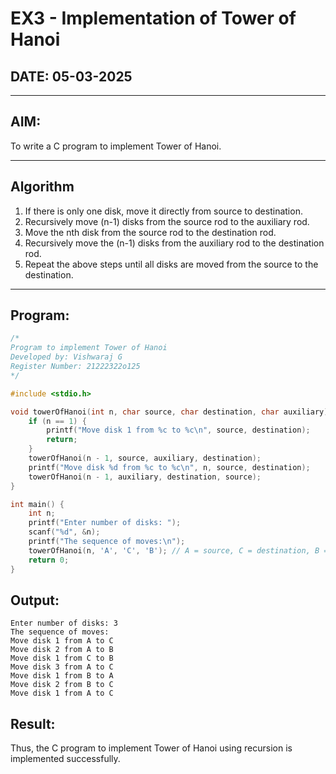 # EX3 - Implementation of Tower of Hanoi

## DATE: 05-03-2025

---

## AIM:  
To write a C program to implement Tower of Hanoi.

---

## Algorithm

1. If there is only one disk, move it directly from source to destination.  
2. Recursively move (n-1) disks from the source rod to the auxiliary rod.  
3. Move the nth disk from the source rod to the destination rod.  
4. Recursively move the (n-1) disks from the auxiliary rod to the destination rod.  
5. Repeat the above steps until all disks are moved from the source to the destination.

---

## Program:

```c
/*
Program to implement Tower of Hanoi
Developed by: Vishwaraj G
Register Number: 21222322o125
*/

#include <stdio.h>

void towerOfHanoi(int n, char source, char destination, char auxiliary) {
    if (n == 1) {
        printf("Move disk 1 from %c to %c\n", source, destination);
        return;
    }
    towerOfHanoi(n - 1, source, auxiliary, destination);
    printf("Move disk %d from %c to %c\n", n, source, destination);
    towerOfHanoi(n - 1, auxiliary, destination, source);
}

int main() {
    int n;
    printf("Enter number of disks: ");
    scanf("%d", &n);
    printf("The sequence of moves:\n");
    towerOfHanoi(n, 'A', 'C', 'B'); // A = source, C = destination, B = auxiliary
    return 0;
}
```
## Output:
```
Enter number of disks: 3  
The sequence of moves:  
Move disk 1 from A to C  
Move disk 2 from A to B  
Move disk 1 from C to B  
Move disk 3 from A to C  
Move disk 1 from B to A  
Move disk 2 from B to C  
Move disk 1 from A to C  

```

## Result:
Thus, the C program to implement Tower of Hanoi using recursion is implemented successfully.
